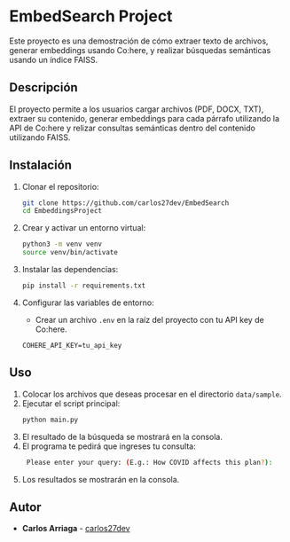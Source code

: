 # EmbedSearch Project

Este proyecto es una demostración de cómo extraer texto de archivos, generar embeddings usando Co:here, y realizar búsquedas semánticas usando un índice FAISS.

## Descripción

El proyecto permite a los usuarios cargar archivos (PDF, DOCX, TXT), extraer su contenido, generar embeddings para cada párrafo utilizando la API de Co:here y relizar consultas semánticas dentro del contenido utilizando FAISS.

## Instalación

1. Clonar el repositorio:
    ```sh
    git clone https://github.com/carlos27dev/EmbedSearch
    cd EmbeddingsProject
    ```

2. Crear y activar un entorno virtual:
    ```sh
    python3 -m venv venv
    source venv/bin/activate
    ```

3. Instalar las dependencias:
    ```sh
    pip install -r requirements.txt
    ```

4. Configurar las variables de entorno:
    - Crear un archivo `.env` en la raíz del proyecto con tu API key de Co:here.
    ```env
    COHERE_API_KEY=tu_api_key
    ```

## Uso

1. Colocar los archivos que deseas procesar en el directorio `data/sample`.
2. Ejecutar el script principal:
    ```sh
    python main.py
    ```
3. El resultado de la búsqueda se mostrará en la consola.
4. El programa te pedirá que ingreses tu consulta:
   ```sh
    Please enter your query: (E.g.: How COVID affects this plan?):  
    ```
5. Los resultados se mostrarán en la consola.

## Autor

- **Carlos Arriaga** - [carlos27dev](https://github.com/carlos27dev)
